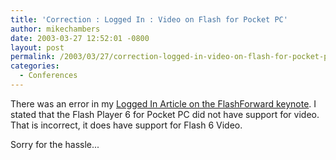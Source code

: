 ```yaml
---
title: 'Correction : Logged In : Video on Flash for Pocket PC'
author: mikechambers
date: 2003-03-27 12:52:01 -0800
layout: post
permalink: /2003/03/27/correction-logged-in-video-on-flash-for-pocket-pc/
categories:
  - Conferences
---
```



There was an error in my [Logged In Article on the FlashForward keynote][1]. I stated that the Flash Player 6 for Pocket PC did not have support for video. That is incorrect, it does have support for Flash 6 Video.

Sorry for the hassle...

 [1]: http://www.macromedia.com/devnet/logged_in/